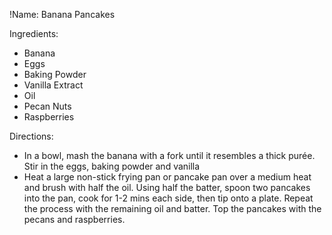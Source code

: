 !Name: Banana Pancakes

Ingredients:
- Banana
- Eggs
- Baking Powder
- Vanilla Extract
- Oil
- Pecan Nuts
- Raspberries

Directions:
- In a bowl, mash the banana with a fork until it resembles a thick purée. Stir in the eggs, baking powder and vanilla
- Heat a large non-stick frying pan or pancake pan over a medium heat and brush with half the oil. Using half the batter, spoon two pancakes into the pan, cook for 1-2 mins each side, then tip onto a plate. Repeat the process with the remaining oil and batter. Top the pancakes with the pecans and raspberries.
